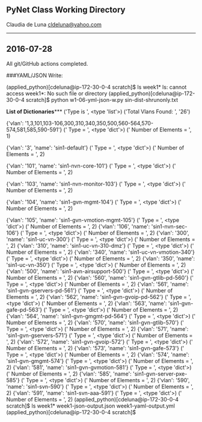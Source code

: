 ## PyNet Class Working Directory
Claudia de Luna
cldeluna@yahoo.com

---
2016-07-28
---
All git/GitHub actions completed.

###YAML/JSON Write:

(applied_python)[cdeluna@ip-172-30-0-4 scratch]$ ls week1*
ls: cannot access week1*: No such file or directory
(applied_python)[cdeluna@ip-172-30-0-4 scratch]$ python w1-06-yml-json-w.py sin-dist-shrunonly.txt 


**************List of Dictionaries*****************
('Type is ', <type 'list'>)
('Total Vlans Found: ', '26')


{'vlan': '1,3,101,103-106,300,310,340,350,500,560-564,570-574,581,585,590-591'} (' Type = ', <type 'dict'>) (' Number of Elements = ', 1)

{'vlan': '3', 'name': 'sin1-default'} (' Type = ', <type 'dict'>) (' Number of Elements = ', 2)

{'vlan': '101', 'name': 'sin1-nvn-core-101'} (' Type = ', <type 'dict'>) (' Number of Elements = ', 2)

{'vlan': '103', 'name': 'sin1-nvn-monitor-103'} (' Type = ', <type 'dict'>) (' Number of Elements = ', 2)

{'vlan': '104', 'name': 'sin1-gvn-mgmt-104'} (' Type = ', <type 'dict'>) (' Number of Elements = ', 2)

{'vlan': '105', 'name': 'sin1-gvn-vmotion-mgmt-105'} (' Type = ', <type 'dict'>) (' Number of Elements = ', 2)
{'vlan': '106', 'name': 'sin1-nvn-sec-106'} (' Type = ', <type 'dict'>) (' Number of Elements = ', 2)
{'vlan': '300', 'name': 'sin1-uc-vn-300'} (' Type = ', <type 'dict'>) (' Number of Elements = ', 2)
{'vlan': '310', 'name': 'sin1-uc-vn-310-dmz'} (' Type = ', <type 'dict'>) (' Number of Elements = ', 2)
{'vlan': '340', 'name': 'sin1-uc-vn-vmotion-340'} (' Type = ', <type 'dict'>) (' Number of Elements = ', 2)
{'vlan': '350', 'name': 'sin1-uc-vn-350'} (' Type = ', <type 'dict'>) (' Number of Elements = ', 2)
{'vlan': '500', 'name': 'sin1-avn-airsupport-500'} (' Type = ', <type 'dict'>) (' Number of Elements = ', 2)
{'vlan': '560', 'name': 'sin1-gvn-gtlib-pd-560'} (' Type = ', <type 'dict'>) (' Number of Elements = ', 2)
{'vlan': '561', 'name': 'sin1-gvn-gservers-pd-561'} (' Type = ', <type 'dict'>) (' Number of Elements = ', 2)
{'vlan': '562', 'name': 'sin1-gvn-gvoip-pd-562'} (' Type = ', <type 'dict'>) (' Number of Elements = ', 2)
{'vlan': '563', 'name': 'sin1-gvn-gafe-pd-563'} (' Type = ', <type 'dict'>) (' Number of Elements = ', 2)
{'vlan': '564', 'name': 'sin1-gvn-gmgmt-pd-564'} (' Type = ', <type 'dict'>) (' Number of Elements = ', 2)
{'vlan': '570', 'name': 'sin1-gvn-gtlib-570'} (' Type = ', <type 'dict'>) (' Number of Elements = ', 2)
{'vlan': '571', 'name': 'sin1-gvn-gservers-571'} (' Type = ', <type 'dict'>) (' Number of Elements = ', 2)
{'vlan': '572', 'name': 'sin1-gvn-gvoip-572'} (' Type = ', <type 'dict'>) (' Number of Elements = ', 2)
{'vlan': '573', 'name': 'sin1-gvn-gafe-573'} (' Type = ', <type 'dict'>) (' Number of Elements = ', 2)
{'vlan': '574', 'name': 'sin1-gvn-gmgmt-574'} (' Type = ', <type 'dict'>) (' Number of Elements = ', 2)
{'vlan': '581', 'name': 'sin1-gvn-gvmotion-581'} (' Type = ', <type 'dict'>) (' Number of Elements = ', 2)
{'vlan': '585', 'name': 'sin1-gvn-server-pxe-585'} (' Type = ', <type 'dict'>) (' Number of Elements = ', 2)
{'vlan': '590', 'name': 'sin1-svn-590'} (' Type = ', <type 'dict'>) (' Number of Elements = ', 2)
{'vlan': '591', 'name': 'sin1-svn-aaa-591'} (' Type = ', <type 'dict'>) (' Number of Elements = ', 2)
(applied_python)[cdeluna@ip-172-30-0-4 scratch]$ ls week1*
week1-json-output.json  week1-yaml-output.yml
(applied_python)[cdeluna@ip-172-30-0-4 scratch]$ 

